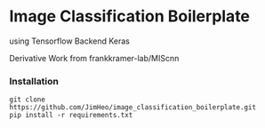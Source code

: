# Image Classification Boilerplate
using Tensorflow Backend Keras

Derivative Work from frankkramer-lab/MIScnn

### Installation
```
git clone https://github.com/JimHeo/image_classification_boilerplate.git
pip install -r requirements.txt
```
